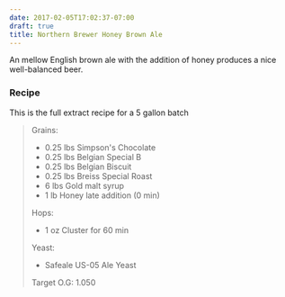 ```yaml
---
date: 2017-02-05T17:02:37-07:00
draft: true
title: Northern Brewer Honey Brown Ale
---
```


An mellow English brown ale with the addition of honey produces
a nice well-balanced beer.
<!--more-->

### Recipe
This is the full extract recipe for a 5 gallon batch

> Grains:
> - 0.25 lbs Simpson's Chocolate
> - 0.25 lbs Belgian Special B
> - 0.25 lbs Belgian Biscuit
> - 0.25 lbs Breiss Special Roast
> - 6 lbs Gold malt syrup
> - 1 lb Honey late addition (0 min)
>
> Hops:
> - 1 oz Cluster for 60 min
>
> Yeast:
> - Safeale US-05 Ale Yeast
>
> Target O.G: 1.050

